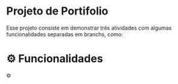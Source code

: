 <h1 aling="center"> Projeto de Portifolio</h1>
<p>Esse projeto consiste em demonstrar três atividades com algumas funcionalidades separadas em branchs, como:</p>

<h1 aling="center">⚙ Funcionalidades</h1>
<p>⚙ </p>


